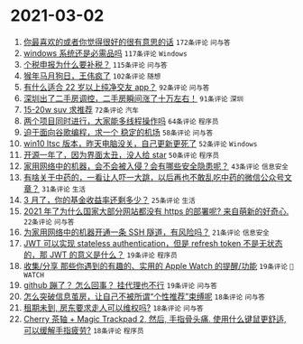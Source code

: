 # 2021-03-02

1. [你最喜欢的或者你觉得很好的很有意思的话](https://www.v2ex.com/t/757491) `172条评论` `问与答`
1. [windows 系统还是必需品吗](https://www.v2ex.com/t/757626) `117条评论` `Windows`
1. [个税申报为什么要补税？](https://www.v2ex.com/t/757538) `115条评论` `问与答`
1. [猴年马月狗日，王伟疯了](https://www.v2ex.com/t/757489) `102条评论` `随想`
1. [有什么适合 22 岁以上纯净交友 app？](https://www.v2ex.com/t/757758) `92条评论` `问与答`
1. [深圳出了二手房调控，二手房瞬间涨了十万左右！](https://www.v2ex.com/t/757699) `91条评论` `深圳`
1. [15-20w suv 求推荐](https://www.v2ex.com/t/757499) `72条评论` `汽车`
1. [两个项目同时进行，大家能多线程操作吗](https://www.v2ex.com/t/757543) `64条评论` `程序员`
1. [迫于面向谷歌编程，求一个 稳定的机场](https://www.v2ex.com/t/757592) `58条评论` `问与答`
1. [win10 ltsc 版本，昨天电脑没关，自己更新更死了](https://www.v2ex.com/t/757564) `52条评论` `Windows`
1. [开源一年了，因为界面太丑，没人给 star](https://www.v2ex.com/t/757516) `50条评论` `程序员`
1. [家用网络中的机器，会不会被入侵？会有哪些安全隐患呢？](https://www.v2ex.com/t/757503) `43条评论` `信息安全`
1. [有啥关于中药的，一看让人吓一大跳，以后再也不敢乱吃中药的微信公众号文章？](https://www.v2ex.com/t/757734) `31条评论` `生活`
1. [3 月了，你的基金收益率还剩多少？](https://www.v2ex.com/t/757669) `25条评论` `生活`
1. [2021 年了为什么国家大部分网站都没有 https 的部署呢? 来自萌新的好奇心.](https://www.v2ex.com/t/757786) `22条评论` `问与答`
1. [为家用网络中的机器开通一条 SSH 隧道，有风险吗？](https://www.v2ex.com/t/757579) `21条评论` `信息安全`
1. [JWT 可以实现 stateless authentication，但是 refresh token 不是无状态的，那 JWT 的意义是什么？](https://www.v2ex.com/t/757713) `19条评论` `程序员`
1. [收集/分享 那些你遇到的有趣的、实用的 Apple Watch 的提醒/功能](https://www.v2ex.com/t/757580) `19条评论` ` WATCH`
1. [github 蹦了？ 怎么回事？ 挂代理也不行](https://www.v2ex.com/t/757511) `19条评论` `问与答`
1. [怎么突破信息茧房，让自己不被所谓“个性推荐”束缚呢](https://www.v2ex.com/t/757742) `18条评论` `问与答`
1. [租期未到, 房东要求走人可以维权吗?](https://www.v2ex.com/t/757623) `18条评论` `问与答`
1. [Cherry 茶轴 + Magic Trackpad 2, 然后, 手指骨头痛. 使用什么键鼠更舒适, 可以缓解手指疲劳?](https://www.v2ex.com/t/757595) `18条评论` `程序员`
